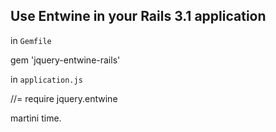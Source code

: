 
## Use Entwine in your Rails 3.1 application

in `Gemfile`

  gem 'jquery-entwine-rails'

in `application.js`

  //= require jquery.entwine

martini time.

